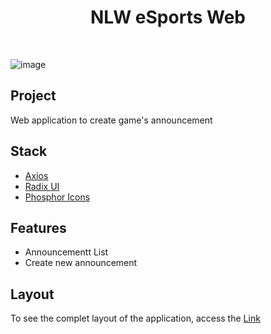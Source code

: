 <h1 align="center">NLW eSports Web</h1>
 <br/>
 
![image](https://user-images.githubusercontent.com/53982668/215905562-f348af12-af32-42d2-925d-a037cf8051e5.png)

<h2>Project</h2>
<p>Web application to create game's announcement</p>

<h2>Stack</h2>
<ul>
  <li><a href="https://axios-http.com/ptbr/docs/intro">Axios</a></li>
  <li><a href="https://www.radix-ui.com/">Radix UI</a></li>
  <li><a href="https://phosphoricons.com/">Phosphor Icons</a></li>
 
</ul>

<h2>Features</h2>
<ul>
  <li>Announcementt List</li>
  <li>Create new announcement</li>
</ul>

<h2>Layout</h2>
<p>To see the complet layout of the application, access the <a href="https://www.figma.com/file/vFxucOUTdKYyzzN7XJeH7H/NLW-eSports-(Community)?node-id=6%3A23&t=UC9WmdTzH0sXWxH1-0">Link</a></p>
